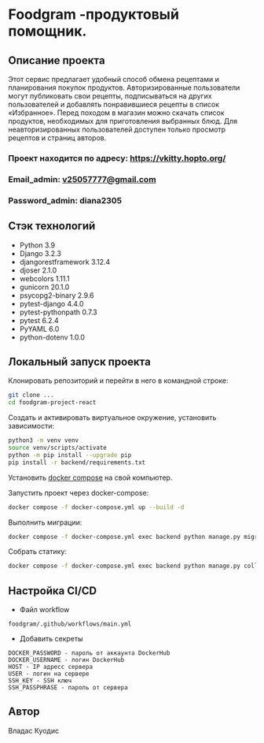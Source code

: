 # Foodgram -продуктовый помощник.


## **Описание проекта**

Этот сервис предлагает удобный способ обмена рецептами и планирования покупок продуктов. Авторизированные пользователи могут публиковать свои рецепты, подписываться на других пользователей и добавлять понравившиеся рецепты в список «Избранное». Перед походом в магазин можно скачать список продуктов, необходимых для приготовления выбранных блюд. Для неавторизированных пользователей доступен только просмотр рецептов и страниц авторов.

### Проект находится по адресу: https://vkitty.hopto.org/

### Email_admin: v25057777@gmail.com
### Password_admin: diana2305


## **Стэк технологий**

* Python 3.9
* Django 3.2.3
* djangorestframework 3.12.4
* djoser 2.1.0
* webcolors 1.11.1
* gunicorn 20.1.0
* psycopg2-binary 2.9.6
* pytest-django 4.4.0
* pytest-pythonpath 0.7.3
* pytest 6.2.4
* PyYAML 6.0
* python-dotenv 1.0.0

## Локальный запуск проекта

Клонировать репозиторий и перейти в него в командной строке:

```bash
git clone ...
cd foodgram-project-react
```

Cоздать и активировать виртуальное окружение, установить зависимости:

```bash
python3 -m venv venv
source venv/scripts/activate
python -m pip install --upgrade pip
pip install -r backend/requirements.txt
```

Установить [docker compose](https://www.docker.com/) на свой компьютер.

Запустить проект через docker-compose:

```bash
docker compose -f docker-compose.yml up --build -d
```

Выполнить миграции:

```bash
docker compose -f docker-compose.yml exec backend python manage.py migrate
```

Собрать статику:

```bash
docker compose -f docker-compose.yml exec backend python manage.py collectstatic
```


## Настройка CI/CD

* Файл workflow
```
foodgram/.github/workflows/main.yml
```

* Добавить секреты
```
DOCKER_PASSWORD - пароль от аккаунта DockerHub
DOCKER_USERNAME - логин DockerHub
HOST - IP адресс сервера
USER - логин на сервере
SSH_KEY - SSH ключ
SSH_PASSPHRASE - пароль от сервера

```

## Автор
Владас Куодис
